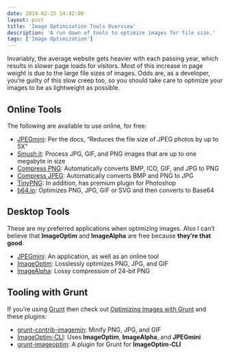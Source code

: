 ```yaml
---
date: 2014-02-15 14:42:00
layout: post
title: 'Image Optimization Tools Overview'
description: 'A run down of tools to optimize images for file size.'
tags: ['Image Optimization']
---
```


Invariably, the average website gets heavier with each passing year, which results in slower page loads for visitors. Most of this increase in page weight is due to the large file sizes of images. Odds are, as a developer, you’re guilty of this slow creep too, so you should take care to optimize your images to be as lightweight as possible.

## Online Tools
The following are available to use online, for free:

- [JPEGmini](http://www.jpegmini.com/main/shrink_photo): Per the docs, “Reduces the file size of JPEG photos by up to 5X”
- [Smush.it](http://www.smushit.com/ysmush.it/): Process JPG, GIF, and PNG images that are up to one megabyte in size
- [Compress PNG](http://compresspng.com/): Automatically converts BMP, ICO, GIF, and JPG to PNG
- [Compress JPEG](http://compressjpeg.com/): Automatically converts BMP and PNG to JPG
- [TinyPNG](https://tinypng.com/): In addition, has premium plugin for Photoshop
- [b64.io](http://b64.io/): Optimizes PNG, JPG, GIF or SVG and then converts to Base64

## Desktop Tools
These are my preferred applications when optimizing images. Also I can’t believe that __ImageOptim__ and __ImageAlpha__ are free because __they’re that good__.

- [JPEGmini](http://www.jpegmini.com/): An application, as well as an online tool
- [ImageOptim](http://imageoptim.com/): Losslessly optimizes PNG, JPG, and GIF
- [ImageAlpha](http://pngmini.com/): Lossy compression of 24-bit PNG

## Tooling with Grunt
If you’re using [Grunt](http://gruntjs.com/) then check out [Optimizing Images with Grunt](http://blog.grayghostvisuals.com/grunt/image-optimization/) and these plugins:

- [grunt-contrib-imagemin](https://github.com/gruntjs/grunt-contrib-imagemin): Minify PNG, JPG, and GIF
- [ImageOptim-CLI](http://jamiemason.github.io/ImageOptim-CLI/): Uses __ImageOptim__, __ImageAlpha__, and __JPEGmini__
- [grunt-imageoptim](https://github.com/JamieMason/grunt-imageoptim): A plugin for Grunt for __ImageOptim-CLI__
